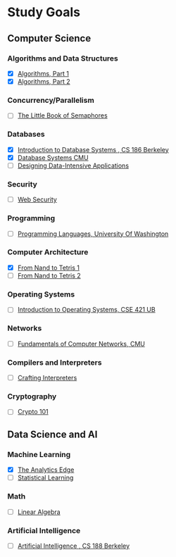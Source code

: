 # Study Goals

## Computer Science

### Algorithms and Data Structures
- [x] [Algorithms, Part 1](https://www.coursera.org/learn/algorithms-part1)
- [x] [Algorithms, Part 2](https://www.coursera.org/learn/algorithms-part2)

### Concurrency/Parallelism
- [ ] [The Little Book of Semaphores](http://greenteapress.com/semaphores/LittleBookOfSemaphores.pdf)


### Databases
- [x] [Introduction to Database Systems , CS 186 Berkeley](https://archive.org/details/UCBerkeley_Course_Computer_Science_186)
- [x] [Database Systems CMU](https://15445.courses.cs.cmu.edu/)
- [ ] [Designing Data-Intensive Applications](https://dataintensive.net/)

### Security
- [ ] [Web Security](https://web.stanford.edu/class/cs253/)


### Programming
- [ ] [Programming Languages, University Of Washington](https://www.coursera.org/learn/programming-languages)


### Computer Architecture
- [x] [From Nand to Tetris 1](https://www.coursera.org/learn/build-a-computer)
- [ ] [From Nand to Tetris 2](https://www.coursera.org/learn/nand2tetris2)

### Operating Systems
- [ ] [Introduction to Operating Systems, CSE 421 UB](https://www.ops-class.org/)

### Networks
- [ ] [Fundamentals of Computer Networks, CMU](http://ini740.com/F18/)

### Compilers and Interpreters
- [ ] [Crafting Interpreters](http://craftinginterpreters.com/)


### Cryptography
- [ ] [Crypto 101](https://www.crypto101.io/)


## Data Science and AI

### Machine Learning
- [x] [The Analytics Edge](https://www.edx.org/course/analytics-edge-mitx-15-071x-3)
- [ ] [Statistical Learning](https://lagunita.stanford.edu/courses/humanitiessciences/statlearning/winter2016/info)

### Math
- [ ] [Linear Algebra](http://immersivemath.com/ila/index.html)

### Artificial Intelligence
- [ ] [Artificial Intelligence , CS 188 Berkeley](https://courses.edx.org/courses/BerkeleyX/CS188.1x-4/1T2015/info)
